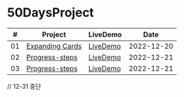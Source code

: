 # 50DaysProject

|#|Project| LiveDemo|Date|
|--|-------|--------|----|
|01|<a href="https://github.com/JooHwanO/50DaysProject/tree/master/Day1(Expanding-cards)">Expanding Cards</a>|<a href="https://joohwano.github.io/50DaysProject/Day1(Expanding-cards)/">LiveDemo</a>|2022-12-20|
|02|<a href="https://github.com/JooHwanO/50DaysProject/tree/master/Day2(Progress-steps)">Progress-steps</a>|<a href="https://joohwano.github.io/50DaysProject/Day2(Progress-steps)/">LiveDemo</a>|2022-12-21|
|03|<a href="https://github.com/JooHwanO/50DaysProject/tree/master/Day2(Progress-steps)">Progress-steps</a>|<a href="https://joohwano.github.io/50DaysProject/Day2(Progress-steps)/">LiveDemo</a>|2022-12-21|


// 12-31 중단
